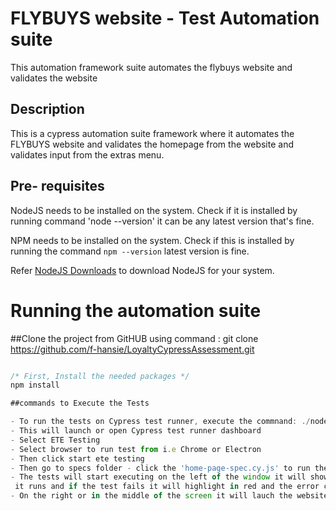 # FLYBUYS website  - Test Automation suite

This automation framework suite automates the flybuys website and validates the website

## Description

This is a cypress automation suite framework where it automates the FLYBUYS website and validates the homepage from the website and validates input from the extras menu.

## Pre- requisites

NodeJS needs to be installed on the system. Check if it is installed by running command 'node --version' it can be any latest version that's fine.

NPM needs to be installed on the system. Check if this is installed by running the command `npm --version` latest version is fine.

Refer [NodeJS Downloads](https://nodejs.org/en/download/) to download NodeJS for your system.

# Running the automation suite

##Clone the project from GitHUB using command : git clone https://github.com/f-hansie/LoyaltyCypressAssessment.git

```javascript

/* First, Install the needed packages */
npm install

##commands to Execute the Tests

- To run the tests on Cypress test runner, execute the commnand: ./node_modules/.bin/cypress open
- This will launch or open Cypress test runner dashboard
- Select ETE Testing
- Select browser to run test from i.e Chrome or Electron
- Then click start ete testing
- Then go to specs folder - click the 'home-page-spec.cy.js' to run the test
- The tests will start executing on the left of the window it will show the results on the tests
 it runs and if the test fails it will highlight in red and the error caused the test to fail.
- On the right or in the middle of the screen it will lauch the website page and all display all the actions written from the tests. 







